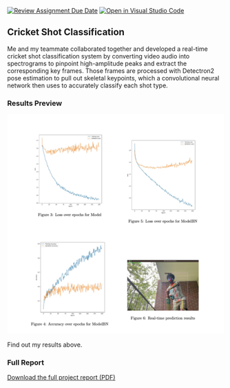 [![Review Assignment Due Date](https://classroom.github.com/assets/deadline-readme-button-22041afd0340ce965d47ae6ef1cefeee28c7c493a6346c4f15d667ab976d596c.svg)](https://classroom.github.com/a/gMYYc2sg)
[![Open in Visual Studio Code](https://classroom.github.com/assets/open-in-vscode-2e0aaae1b6195c2367325f4f02e2d04e9abb55f0b24a779b69b11b9e10269abc.svg)](https://classroom.github.com/online_ide?assignment_repo_id=15379577&assignment_repo_type=AssignmentRepo)
## Cricket Shot Classification

Me and my teammate collaborated together and developed a real-time cricket shot classification system by converting video audio into spectrograms to pinpoint high-amplitude peaks and extract the corresponding key frames. Those frames are processed with Detectron2 pose estimation to pull out skeletal keypoints, which a convolutional neural network then uses to accurately classify each shot type.

### Results Preview

![Shot Classification Results](https://github.com/sreyas23/Cricket-Shot-Classification-Using-OpenCV/blob/66e765714776fbc5995e3a3e3162a9db719fad94/results_real-time.png)

Find out my results above.

### Full Report

[Download the full project report (PDF)](https://github.com/sreyas23/Cricket-Shot-Classification-Using-OpenCV/blob/055a8b19465bc790b556b809533d835d8d979a84/vjayaram_sreyasir_project_report.pdf)

